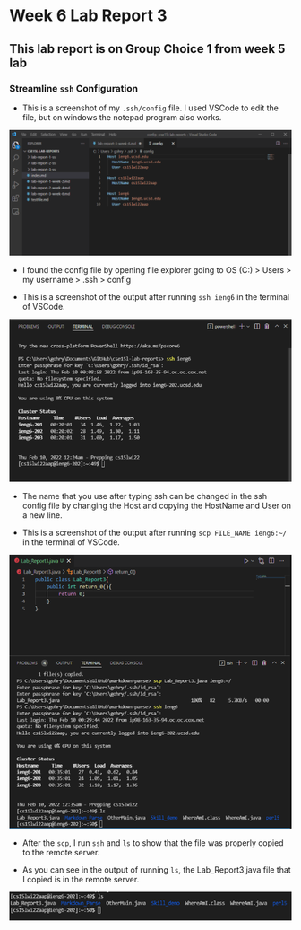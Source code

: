 # Week 6 Lab Report 3
## This lab report is on Group Choice 1 from week 5 lab

### Streamline ``ssh`` Configuration

* This is a screenshot of my ``.ssh/config`` file. I used VSCode to edit the file, but on windows the notepad program also works.

![Image](lab-report-3-ss/ssh_config_ss.png)

* I found the config file by opening file explorer going to OS (C:) > Users > my username > .ssh > config


* This is a screenshot of the output after running ``ssh ieng6`` in the terminal of VSCode.

![Image](lab-report-3-ss/ssh_terminal_ss.png)

* The name that you use after typing ssh can be changed in the ssh config file by changing the Host and copying the HostName and User on a new line.


* This is a screenshot of the output after running ``scp FILE_NAME ieng6:~/`` in the terminal of VSCode. 

![Image](lab-report-3-ss/scp_ieng6_ss.png)

* After the ``scp``, I run ``ssh`` and ``ls`` to show that the file was properly copied to the remote server.

* As you can see in the output of running ``ls``, the Lab_Report3.java file that I copied is in the remote server.

![Image](lab-report-3-ss/scp_ieng6_snip_ss.png)